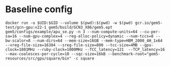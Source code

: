 # Baseline config

`docker run -u $UID:$GID --volume $(pwd):$(pwd) -w $(pwd) gcr.io/gem5-test/gcn-gpu:v22-1 gem5/build/GCN3_X86/gem5.opt gem5/configs/example/apu_se.py -n 3 --num-compute-units=64 --cu-per-sa=16 --num-gpu-complex=4 --reg-alloc-policy=dynamic --num-tccs=8 --bw-scalor=8 --num-dirs=64 --mem-size=16GB --mem-type=HBM_2000_4H_1x64 --vreg-file-size=16384 --sreg-file-size=800 --tcc-size=4MB --gpu-clock=1801MHz --ruby-clock=1000MHz --TCC_latency=121  --TCP_latency=16 --max-coalesces-per-cycle=10 --sqc-size=16kB --benchmark-root="gem5-resources/src/gpu/square/bin" -c square`